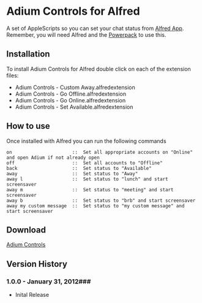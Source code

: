 Adium Controls for Alfred
============

A set of AppleScripts so you can set your chat status from [Alfred App](http://alfredapp.com/). Remember, you will need Alfred and the [Powerpack](http://www.alfredapp.com/powerpack/) to use this.

Installation
----------------

To install Adium Controls for Alfred double click on each of the extension files:
- Adium Controls - Custom Away.alfredextension
- Adium Controls - Go Offline.alfredextension
- Adium Controls - Go Online.alfredextension
- Adium Controls - Set Available.alfredextension

How to use
----------------

Once installed with Alfred you can run the following commands

	on                      ::  Set all appropriate accounts on "Online" and open Adium if not already open
	off                     ::  Set all accounts to "Offline"
	back                    ::  Set status to "Available"
	away                    ::  Set status to "Away"
	away l                  ::  Set status to "lunch" and start screensaver
	away m                  ::  Set status to "meeting" and start screensaver
	away b                  ::  Set status to "brb" and start screensaver
	away my custom message  ::  Set status to "my custom message" and start screensaver


Download
----------------
[Adium Controls](https://github.com/jgillman/alfred-adium-controls/downloads)


## Version History ##
### 1.0.0 - January 31, 2012###
- Inital Release

